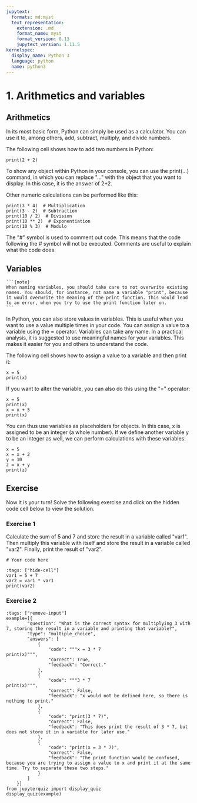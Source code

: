 ```yaml
---
jupytext:
  formats: md:myst
  text_representation:
    extension: .md
    format_name: myst
    format_version: 0.13
    jupytext_version: 1.11.5
kernelspec:
  display_name: Python 3
  language: python
  name: python3
---
```


# 1. Arithmetics and variables

## Arithmetics
In its most basic form, Python can simply be used as a calculator. You can use it to, among others, add, subtract, multiply, and divide numbers.

The following cell shows how to add two numbers in Python:
```{code-cell}
print(2 + 2)
```
To show any object within Python in your console, you can use the print(...) command, in which you can replace "..." with the object that you want to display. In this case, it is the answer of 2+2.

Other numeric calculations can be performed like this:
```{code-cell}
print(3 * 4)  # Multiplication
print(3 - 2)  # Subtraction
print(10 / 2)  # Division
print(10 ** 2)  # Exponentiation
print(10 % 3)  # Modulo
```
The "#" symbol is used to comment out code. This means that the code following the # symbol will not be executed. Comments are useful to explain what the code does.
## Variables
````{margin}
```{note}
When naming variables, you should take care to not overwrite existing names. You should, for instance, not name a variable "print", because it would overwrite the meaning of the print function. This would lead to an error, when you try to use the print function later on.
```
````
In Python, you can also store values in variables. This is useful when you want to use a value multiple times in your code. You can assign a value to a variable using the = operator. 
Variables can take any name. In a practical analysis, it is suggested to use meaningful names for your variables. This makes it easier for you and others to understand the code.

The following cell shows how to assign a value to a variable and then print it:
```{code-cell}
x = 5
print(x)
```

If you want to alter the variable, you can also do this using the "=" operator:
```{code-cell}
x = 5
print(x)
x = x + 5
print(x)
```

You can thus use variables as placeholders for objects. In this case, x is assigned to be an integer (a whole number). If we define another variable y to be an integer as well, we can perform calculations with these variables:
```{code-cell}
x = 5
x = x + 2
y = 10
z = x + y
print(z)
```

## Exercise
Now it is your turn! Solve the following exercise and click on the hidden code cell below to view the solution.

### Exercise 1
Calculate the sum of 5 and 7 and store the result in a variable called "var1". Then multiply this variable with itself and store the result in a variable called "var2". Finally, print the result of "var2". 
```{code-cell}
# Your code here
```
```{code-cell}
:tags: ["hide-cell"]
var1 = 5 + 7
var2 = var1 * var1
print(var2)
```

### Exercise 2
```{code-cell}
:tags: ["remove-input"]
example=[{
        "question": "What is the correct syntax for multiplying 3 with 7, storing the result in a variable and printing that variable?",
        "type": "multiple_choice",
        "answers": [
            {
                "code": """x = 3 * 7
print(x)""",
                "correct": True,
                "feedback": "Correct." 
            },
            {
                "code": """3 * 7
print(x)""",
                "correct": False,
                "feedback": "x would not be defined here, so there is nothing to print."
            },
            {
                "code": "print(3 * 7)",
                "correct": False,
                "feedback": "This does print the result of 3 * 7, but does not store it in a variable for later use."
            },
            {
                "code": "print(x = 3 * 7)",
                "correct": False,
                "feedback": "The print function would be confused, because you are trying to assign a value to x and print it at the same time. Try to separate these two steps."
            }
        ]
    }]
from jupyterquiz import display_quiz
display_quiz(example)
```